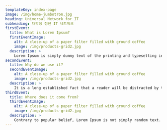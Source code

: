 ```yaml
---
templateKey: index-page
image: /img/home-jumbotron.jpg
heading: Universal Network for IT
subheading: 대학생 청년 IT 네트워크
firstEvent:
  title: What is Lorem Ipsum?
  firstEventImage:
    alt: A close-up of a paper filter filled with ground coffee
    image: /img/products-grid2.jpg
  description: >
    Lorem Ipsum is simply dummy text of the printing and typesetting industry. Lorem Ipsum has been the industry's standard dummy text ever since the 1500s, when an unknown printer took a galley of type and scrambled it to make a type specimen book. It has survived not only five centuries, but also the leap into electronic typesetting, remaining essentially unchanged. It was popularised in the 1960s with the release of Letraset sheets containing Lorem Ipsum passages, and more recently with desktop publishing software like Aldus PageMaker including versions of Lorem Ipsum.
secondEvent:
  title: Why do we use it?
  secondEventImage:
    alt: A close-up of a paper filter filled with ground coffee
    image: /img/products-grid2.jpg
  description: >
    It is a long established fact that a reader will be distracted by the readable content of a page when looking at its layout. The point of using Lorem Ipsum is that it has a more-or-less normal distribution of letters, as opposed to using 'Content here, content here', making it look like readable English. Many desktop publishing packages and web page editors now use Lorem Ipsum as their default model text, and a search for 'lorem ipsum' will uncover many web sites still in their infancy. Various versions have evolved over the years, sometimes by accident, sometimes on purpose (injected humour and the like).
thirdEvent:
  title: Where does it come from?
  thirdEventImage:
    alt: A close-up of a paper filter filled with ground coffee
    image: /img/products-grid2.jpg
  description: >      
    Contrary to popular belief, Lorem Ipsum is not simply random text. It has roots in a piece of classical Latin literature from 45 BC, making it over 2000 years old. Richard McClintock, a Latin professor at Hampden-Sydney College in Virginia, looked up one of the more obscure Latin words, consectetur, from a Lorem Ipsum passage, and going through the cites of the word in classical literature, discovered the undoubtable source. Lorem Ipsum comes from sections 1.10.32 and 1.10.33 of "de Finibus Bonorum et Malorum" (The Extremes of Good and Evil) by Cicero, written in 45 BC. This book is a treatise on the theory of ethics, very popular during the Renaissance. The first line of Lorem Ipsum, "Lorem ipsum dolor sit amet..", comes from a line in section 1.10.32.
---
```

